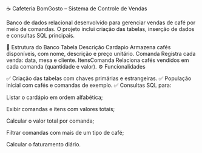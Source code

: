 ☕ Cafeteria BomGosto – Sistema de Controle de Vendas

Banco de dados relacional desenvolvido para gerenciar vendas de café por meio de comandas.
O projeto inclui criação das tabelas, inserção de dados e consultas SQL principais.

🧱 Estrutura do Banco
Tabela	Descrição
Cardapio	Armazena cafés disponíveis, com nome, descrição e preço unitário.
Comanda	Registra cada venda: data, mesa e cliente.
ItensComanda	Relaciona cafés vendidos em cada comanda (quantidade e valor).
⚙️ Funcionalidades

✅ Criação das tabelas com chaves primárias e estrangeiras.
✅ População inicial com cafés e comandas de exemplo.
✅ Consultas SQL para:

Listar o cardápio em ordem alfabética;

Exibir comandas e itens com valores totais;

Calcular o valor total por comanda;

Filtrar comandas com mais de um tipo de café;

Calcular o faturamento diário.
